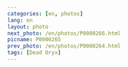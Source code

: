 ```yaml
---
categories: [en, photos]
lang: en
layout: photo
next_photo: /en/photos/P0000266.html
picname: P0000265
prev_photo: /en/photos/P0000264.html
tags: [Dead Oryx]
---
```

